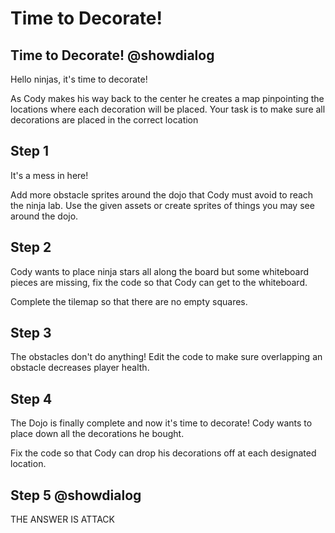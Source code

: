 

# Time to Decorate!

## Time to Decorate! @showdialog
Hello ninjas, it's time to decorate! 

As Cody makes his way back to the center he creates a map pinpointing the locations where each decoration will be placed. Your task is to make sure all decorations are placed in the correct location

## Step 1
It's a mess in here! 

Add more obstacle sprites around the dojo that Cody must avoid to reach the ninja lab. Use the given assets or create sprites of things you may see around the dojo.

## Step 2
Cody wants to place ninja stars all along the board but some whiteboard pieces are missing, fix the code so that Cody can get to the whiteboard.

Complete the tilemap so that there are no empty squares.

## Step 3
The obstacles don't do anything! Edit the code to make sure overlapping an obstacle decreases player health.

## Step 4
The Dojo is finally complete and now it's time to decorate! Cody wants to place down all the decorations he bought. 

Fix the code so that Cody can drop his decorations off at each designated location.


## Step 5 @showdialog
THE ANSWER IS ATTACK
